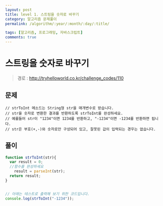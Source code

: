 ```yaml
---
layout: post
title: level 1. 스트링을 숫자로 바꾸기
category: 알고리즘 문제풀이
permalink: /algorithm/:year/:month/:day/:title/

tags: [알고리즘, 프로그래밍, 자바스크립트]
comments: true
---
```

# 스트링을 숫자로 바꾸기
> 경로 : http://tryhelloworld.co.kr/challenge_codes/110

## 문제
```
// strToInt 메소드는 String형 str을 매개변수로 받습니다.
// str을 숫자로 변환한 결과를 반환하도록 strToInt를 완성하세요.
// 예를들어 str이 "1234"이면 1234를 반환하고, "-1234"이면 -1234를 반환하면 됩니다.
// str은 부호(+,-)와 숫자로만 구성되어 있고, 잘못된 값이 입력되는 경우는 없습니다.
```
## 풀이
```javascript
function strToInt(str){
  var result = 0;
  //함수를 완성하세요
	result = parseInt(str);
  return result;
}


// 아래는 테스트로 출력해 보기 위한 코드입니다.
console.log(strToInt("-1234"));
```
